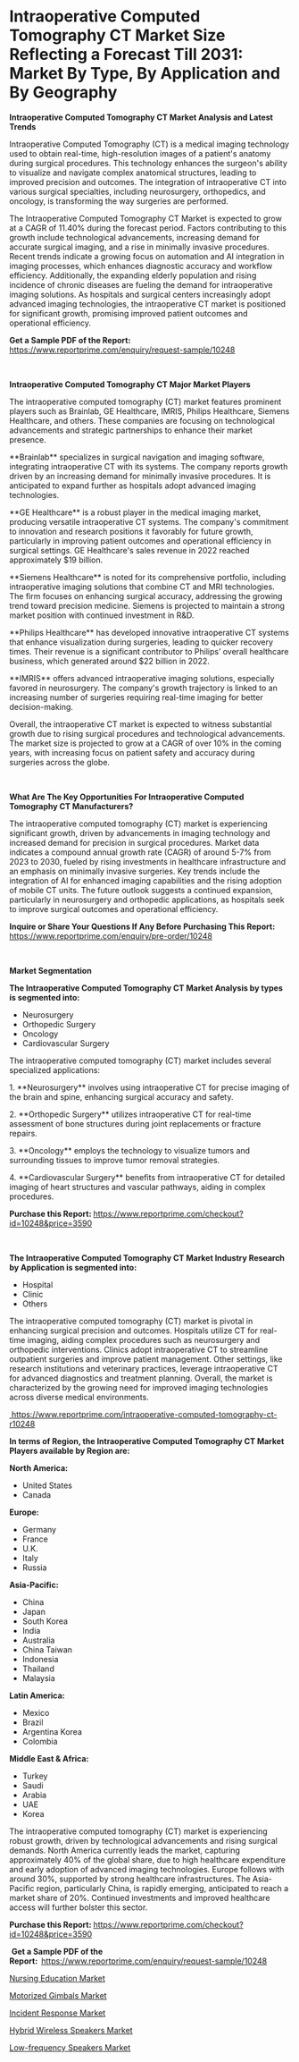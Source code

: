<p><h1>Intraoperative Computed Tomography CT Market Size Reflecting a Forecast Till 2031: Market By Type, By Application and By Geography</h1></p><p><strong>Intraoperative Computed Tomography CT Market Analysis and Latest Trends</strong></p>
<p><p>Intraoperative Computed Tomography (CT) is a medical imaging technology used to obtain real-time, high-resolution images of a patient's anatomy during surgical procedures. This technology enhances the surgeon's ability to visualize and navigate complex anatomical structures, leading to improved precision and outcomes. The integration of intraoperative CT into various surgical specialties, including neurosurgery, orthopedics, and oncology, is transforming the way surgeries are performed.</p><p>The Intraoperative Computed Tomography CT Market is expected to grow at a CAGR of 11.40% during the forecast period. Factors contributing to this growth include technological advancements, increasing demand for accurate surgical imaging, and a rise in minimally invasive procedures. Recent trends indicate a growing focus on automation and AI integration in imaging processes, which enhances diagnostic accuracy and workflow efficiency. Additionally, the expanding elderly population and rising incidence of chronic diseases are fueling the demand for intraoperative imaging solutions. As hospitals and surgical centers increasingly adopt advanced imaging technologies, the intraoperative CT market is positioned for significant growth, promising improved patient outcomes and operational efficiency.</p></p>
<p><strong>Get a Sample PDF of the Report:&nbsp;</strong> <a href="https://www.reportprime.com/enquiry/request-sample/10248">https://www.reportprime.com/enquiry/request-sample/10248</a></p>
<p>&nbsp;</p>
<p><strong>Intraoperative Computed Tomography CT Major Market Players</strong></p>
<p><p>The intraoperative computed tomography (CT) market features prominent players such as Brainlab, GE Healthcare, IMRIS, Philips Healthcare, Siemens Healthcare, and others. These companies are focusing on technological advancements and strategic partnerships to enhance their market presence.</p><p>**Brainlab** specializes in surgical navigation and imaging software, integrating intraoperative CT with its systems. The company reports growth driven by an increasing demand for minimally invasive procedures. It is anticipated to expand further as hospitals adopt advanced imaging technologies.</p><p>**GE Healthcare** is a robust player in the medical imaging market, producing versatile intraoperative CT systems. The company's commitment to innovation and research positions it favorably for future growth, particularly in improving patient outcomes and operational efficiency in surgical settings. GE Healthcare's sales revenue in 2022 reached approximately $19 billion.</p><p>**Siemens Healthcare** is noted for its comprehensive portfolio, including intraoperative imaging solutions that combine CT and MRI technologies. The firm focuses on enhancing surgical accuracy, addressing the growing trend toward precision medicine. Siemens is projected to maintain a strong market position with continued investment in R&D.</p><p>**Philips Healthcare** has developed innovative intraoperative CT systems that enhance visualization during surgeries, leading to quicker recovery times. Their revenue is a significant contributor to Philips’ overall healthcare business, which generated around $22 billion in 2022.</p><p>**IMRIS** offers advanced intraoperative imaging solutions, especially favored in neurosurgery. The company's growth trajectory is linked to an increasing number of surgeries requiring real-time imaging for better decision-making.</p><p>Overall, the intraoperative CT market is expected to witness substantial growth due to rising surgical procedures and technological advancements. The market size is projected to grow at a CAGR of over 10% in the coming years, with increasing focus on patient safety and accuracy during surgeries across the globe.</p></p>
<p>&nbsp;</p>
<p><strong>What Are The Key Opportunities For Intraoperative Computed Tomography CT Manufacturers?</strong></p>
<p><p>The intraoperative computed tomography (CT) market is experiencing significant growth, driven by advancements in imaging technology and increased demand for precision in surgical procedures. Market data indicates a compound annual growth rate (CAGR) of around 5-7% from 2023 to 2030, fueled by rising investments in healthcare infrastructure and an emphasis on minimally invasive surgeries. Key trends include the integration of AI for enhanced imaging capabilities and the rising adoption of mobile CT units. The future outlook suggests a continued expansion, particularly in neurosurgery and orthopedic applications, as hospitals seek to improve surgical outcomes and operational efficiency.</p></p>
<p><strong>Inquire or Share Your Questions If Any Before Purchasing This Report:</strong> <a href="https://www.reportprime.com/enquiry/pre-order/10248">https://www.reportprime.com/enquiry/pre-order/10248</a></p>
<p>&nbsp;</p>
<p><strong>Market Segmentation</strong></p>
<p><strong>The Intraoperative Computed Tomography CT Market Analysis by types is segmented into:</strong></p>
<p><ul><li>Neurosurgery</li><li>Orthopedic Surgery</li><li>Oncology</li><li>Cardiovascular Surgery</li></ul></p>
<p><p>The intraoperative computed tomography (CT) market includes several specialized applications: </p><p>1. **Neurosurgery** involves using intraoperative CT for precise imaging of the brain and spine, enhancing surgical accuracy and safety.</p><p>2. **Orthopedic Surgery** utilizes intraoperative CT for real-time assessment of bone structures during joint replacements or fracture repairs.</p><p>3. **Oncology** employs the technology to visualize tumors and surrounding tissues to improve tumor removal strategies.</p><p>4. **Cardiovascular Surgery** benefits from intraoperative CT for detailed imaging of heart structures and vascular pathways, aiding in complex procedures.</p></p>
<p><strong>Purchase this Report:&nbsp;</strong><a href="https://www.reportprime.com/checkout?id=10248&price=3590">https://www.reportprime.com/checkout?id=10248&price=3590</a></p>
<p>&nbsp;</p>
<p><strong>The Intraoperative Computed Tomography CT Market Industry Research by Application is segmented into:</strong></p>
<p><ul><li>Hospital</li><li>Clinic</li><li>Others</li></ul></p>
<p><p>The intraoperative computed tomography (CT) market is pivotal in enhancing surgical precision and outcomes. Hospitals utilize CT for real-time imaging, aiding complex procedures such as neurosurgery and orthopedic interventions. Clinics adopt intraoperative CT to streamline outpatient surgeries and improve patient management. Other settings, like research institutions and veterinary practices, leverage intraoperative CT for advanced diagnostics and treatment planning. Overall, the market is characterized by the growing need for improved imaging technologies across diverse medical environments.</p></p>
<p><a href="https://www.reportprime.com/intraoperative-computed-tomography-ct-r10248">&nbsp;https://www.reportprime.com/intraoperative-computed-tomography-ct-r10248</a></p>
<p><strong>In terms of Region, the Intraoperative Computed Tomography CT Market Players available by Region are:</strong></p>
<p>
    <p> <strong> North America: </strong>
        <ul>
            <li>United States</li>
            <li>Canada</li>
        </ul>
        </p> 
    <p> <strong> Europe: </strong>
        <ul>
            <li>Germany</li>
            <li>France</li>
            <li>U.K.</li>
            <li>Italy</li>
            <li>Russia</li>
        </ul>
        </p> 
    <p> <strong> Asia-Pacific: </strong>
        <ul>
            <li>China</li>
            <li>Japan</li>
            <li>South Korea</li>
            <li>India</li>
            <li>Australia</li>
            <li>China Taiwan</li>
            <li>Indonesia</li>
            <li>Thailand</li>
            <li>Malaysia</li>
        </ul>
        </p> 
    <p> <strong> Latin America: </strong>
        <ul>
            <li>Mexico</li>
            <li>Brazil</li>
            <li>Argentina Korea</li>
            <li>Colombia</li>
        </ul>
        </p> 
    <p> <strong> Middle East & Africa: </strong>
        <ul>
            <li>Turkey</li>
            <li>Saudi</li>
            <li>Arabia</li>
            <li>UAE</li>
            <li>Korea</li>
        </ul>
    </p>
    </p>
<p><p>The intraoperative computed tomography (CT) market is experiencing robust growth, driven by technological advancements and rising surgical demands. North America currently leads the market, capturing approximately 40% of the global share, due to high healthcare expenditure and early adoption of advanced imaging technologies. Europe follows with around 30%, supported by strong healthcare infrastructures. The Asia-Pacific region, particularly China, is rapidly emerging, anticipated to reach a market share of 20%. Continued investments and improved healthcare access will further bolster this sector.</p></p>
<p><strong>Purchase this Report: </strong><a href="https://www.reportprime.com/checkout?id=10248&price=3590">https://www.reportprime.com/checkout?id=10248&price=3590</a></p>
<p>&nbsp;<strong>Get a Sample PDF of the Report:&nbsp;&nbsp;</strong><a href="https://www.reportprime.com/enquiry/request-sample/10248">https://www.reportprime.com/enquiry/request-sample/10248</a></p>
<p><strong></strong></p>
<p><p><a href="https://www.linkedin.com/pulse/nursing-education-market-trends-focusing-insight-forecast-analysis-bw3dc?trackingId=O5bIs41YTx2bOHe4Hf%2BmXA%3D%3D">Nursing Education Market</a></p><p><a href="https://medium.com/@jjkh377/this-report-aims-to-provide-a-comprehensive-presentation-of-the-global-market-for-motorized-acef6a7c9b8a">Motorized Gimbals Market</a></p><p><a href="https://www.linkedin.com/pulse/emerging-opportunities-challenges-global-incident-response-market-recoc?trackingId=OPbuwRRnS92MpwSkuTZ7Eg%3D%3D">Incident Response Market</a></p><p><a href="https://issuu.com/reportprime-2/docs/hybrid-wireless-speakers-market-siz_566b7146ef6bf5">Hybrid Wireless Speakers Market</a></p><p><a href="https://issuu.com/reportprime-2/docs/low-frequency-speakers-market-size-_c443bef556c35f">Low-frequency Speakers Market</a></p></p>